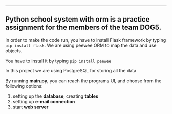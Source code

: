 

---
**Python school system with orm** is a practice assignment for the members of the team DOG5.
---


In order to make the code run, you have to install Flask framework by typing `pip install flask`.
We are using peewee ORM to map the data and use objects.

You have to install it by typing `pip install peewee`

In this project we are using PostgreSQL for storing all the data

By running **main.py**, you can reach the programs UI, and choose from the following options:
 1. setting up the **database**, creating **tables**
 2. setting up **e-mail connection**
 3. start **web server**
